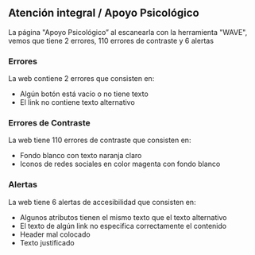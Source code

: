 ## Atención integral / Apoyo Psicológico

La página "Apoyo Psicológico” al escanearla con la herramienta "WAVE", vemos que tiene 2 errores, 110 errores de contraste y 6 alertas

### Errores
La web contiene 2 errores que consisten en:
 * Algún botón está vacío o no tiene texto
 * El link no contiene texto alternativo

### Errores de Contraste
La web tiene 110 errores de contraste que consisten en:
* Fondo blanco con texto naranja claro
* Iconos de redes sociales en color magenta con fondo blanco

### Alertas
La web tiene 6 alertas de accesibilidad que consisten en:
* Algunos atributos tienen el mismo texto que el texto alternativo
* El texto de algún link no especifica correctamente el contenido
* Header mal colocado
* Texto justificado
